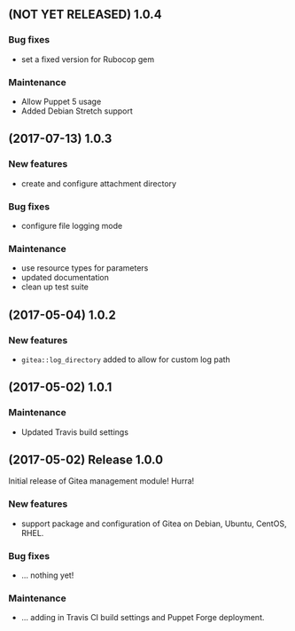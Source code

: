## (NOT YET RELEASED) 1.0.4

### Bug fixes

*   set a fixed version for Rubocop gem

### Maintenance

*   Allow Puppet 5 usage
*   Added Debian Stretch support

## (2017-07-13) 1.0.3

### New features

*   create and configure attachment directory

### Bug fixes

*   configure file logging mode

### Maintenance

*   use resource types for parameters
*   updated documentation
*   clean up test suite

## (2017-05-04) 1.0.2

### New features

*   `gitea::log_directory` added to allow for custom log path

## (2017-05-02) 1.0.1

### Maintenance

*   Updated Travis build settings

## (2017-05-02) Release 1.0.0

Initial release of Gitea management module! Hurra!

### New features

*   support package and configuration of Gitea on Debian, Ubuntu, CentOS,
    RHEL.

### Bug fixes

*   ... nothing yet!

### Maintenance

*   ... adding in Travis CI build settings and Puppet Forge deployment.
